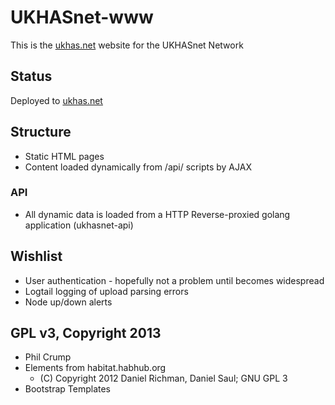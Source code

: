 UKHASnet-www
============

This is the [ukhas.net](http://www.ukhas.net) website for the UKHASnet Network

## Status

Deployed to [ukhas.net](http://www.ukhas.net)

## Structure

* Static HTML pages
* Content loaded dynamically from /api/ scripts by AJAX

### API

* All dynamic data is loaded from a HTTP Reverse-proxied golang application (ukhasnet-api)

## Wishlist

* User authentication - hopefully not a problem until becomes widespread
* Logtail logging of upload parsing errors
* Node up/down alerts

## GPL v3, Copyright 2013

* Phil Crump
* Elements from habitat.habhub.org
    * (C) Copyright 2012 Daniel Richman, Daniel Saul; GNU GPL 3
* Bootstrap Templates
